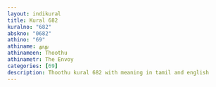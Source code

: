 ```yaml
---
layout: indikural
title: Kural 682
kuralno: "682"
abskno: "0682"
athino: "69"
athiname: தூது
athinameen: Thoothu
athinametr: The Envoy
categories: [69]
description: Thoothu kural 682 with meaning in tamil and english 
---
```


